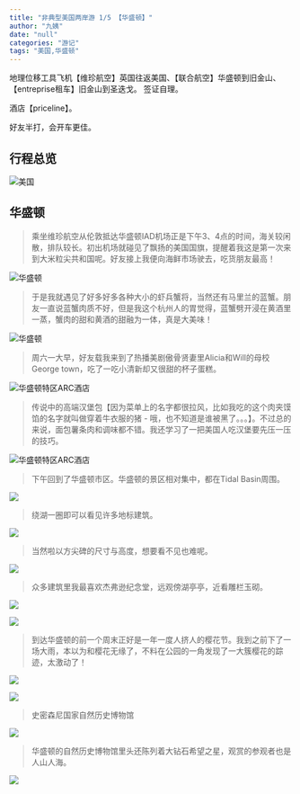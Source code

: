 ```yaml
---
title: "非典型美国两岸游 1/5 【华盛顿】"
author: "九姨"
date: "null"
categories: "游记"
tags: "美国,华盛顿"
---
```


地理位移工具飞机【维珍航空】英国往返美国、【联合航空】华盛顿到旧金山、【entreprise租车】旧金山到圣迭戈。 签证自理。

酒店【priceline】。

好友半打，会开车更佳。 

## 行程总览

![美国](images/usa2014.jpg)

## 华盛顿

>乘坐维珍航空从伦敦抵达华盛顿IAD机场正是下午3、4点的时间，海关较闲散，排队较长。初出机场就碰见了飘扬的美国国旗，提醒着我这是第一次来到大米粒尖共和国呢。好友接上我便向海鲜市场驶去，吃货朋友最高！

![华盛顿](images/IMG_20140507_232742.jpg)

>于是我就遇见了好多好多各种大小的虾兵蟹将，当然还有马里兰的蓝蟹。朋友一直说蓝蟹肉质不好，但是我这个杭州人的胃觉得，蓝蟹劈开浸在黄酒里一蒸，蟹肉的甜和黄酒的甜融为一体，真是大美味！ 

![华盛顿](images/IMG_20140507_233124.jpg)

>周六一大早，好友载我来到了热播美剧傲骨贤妻里Alicia和Will的母校George town，吃了一吃小清新却又很甜的杯子蛋糕。

![华盛顿特区ARC酒店](images/IMG_20140418_164644.jpg)

>传说中的高端汉堡包【因为菜单上的名字都很拉风，比如我吃的这个肉夹馍馅的名字就叫做穿着牛衣服的猪 - 哦，也不知道是谁被黑了。。。】。不过总的来说，面包薯条肉和调味都不错。我还学习了一把美国人吃汉堡要先压一压的技巧。

![华盛顿特区ARC酒店](images/IMG_20140418_163606.jpg)

>下午回到了华盛顿市区。华盛顿的景区相对集中，都在Tidal Basin周围。

![](images/IMG_20140419_131814.jpg)

>绕湖一圈即可以看见许多地标建筑。

![](images/IMG_20140418_180545.jpg)

>当然啦以方尖碑的尺寸与高度，想要看不见也难呢。

![](images/IMG_20140418_183743.jpg)

>众多建筑里我最喜欢杰弗逊纪念堂，远观傍湖亭亭，近看雕栏玉砌。

![](images/IMG_20140418_184326.jpg)


![](images/IMG_20140418_190618.jpg)

>到达华盛顿的前一个周末正好是一年一度人挤人的樱花节。我到之前下了一场大雨，本以为和樱花无缘了，不料在公园的一角发现了一大簇樱花的踪迹，太激动了！

![](images/IMG_20140418_182614.jpg)

![](images/IMG_20140418_182747.jpg)

>史密森尼国家自然历史博物馆

![](images/IMG_20140418_192615.jpg)

>华盛顿的自然历史博物馆里头还陈列着大钻石希望之星，观赏的参观者也是人山人海。 

![](images/IMG_20140418_201556.jpg)
